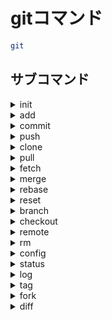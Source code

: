 # gitコマンド

```bash
git
```

## サブコマンド

<details><summary>init</summary>

### init

レポジトリを作成する。(`.git`を作成。)

```bash
init [<directory_name>]

```

#### オプション

<details><summary>--bare</summary>

##### --bare

ワーキングツリーのないレポジトリを作成

```bash
--bare
```

</details>

<details><summary>--shared</summary>

##### --shared

共有リポジトリとして作成する。

```bash
--shared[=<permission>]
```

</details>

#### パラメータ

<details><summary>&lt;directory_name&gt;</summary>

##### &lt;directory_name&gt;

新しいディレクトリを作成し、そこにレポジトリを作成する。

</details>

</details>

<details><summary>add</summary>

### add

ワークツリーからインデックスにファイルを追加する。

```bash
add <path>
```

#### オプション

<details><summary>-A</summary>

##### -A

gitで管理してないファイルも含めてインデックスに追加する。

(ワークツリーから削除したファイルも削除したことを登録する。)

```bash
-A
```

</details>

### 例

<details><summary>プロジェクト下のすべてのファイルを追加</summary>

```bash
git add -A .
```

</details>

</details>

<details><summary>commit</summary>

### commit

インデックスからローカルレポジトリに追加する。

```bash
commit [<path>]
```

#### オプション

<details><summary>-m</summary>

##### -m

コミットメッセージをつける。

```bash
-m <message>
```

</details>

<details><summary>--amend</summary>

##### --amend

直前のコミットを修正

`:q`で終了。

```bash
--amend
```

</details>

<details><summary>-a</summary>

##### -a

変更及び削除されたファイルを自動的にステージングしてからコミット。

新しいファイルはステージングされません。

</details>

</details>

<details><summary>push</summary>

### push

現在のローカルブランチからリモートブランチに追加する。

また、タグもプッシュできる。

```bash
push <url_alias> [<branch_or_tag_name>]
```

#### オプション

<details><summary>-U</summary>

##### -U

現在のブランチを上流ブランチとする。

```bash
-U
```

</details>

<details><summary>-f</summary>

##### -f

`git reset`でプッシュ以前のコミットに戻したときに、

強制的にリモートにプッシュする。

```bash
-f
```

</details>

<details><summary>--delete</summary>

##### --delete

リモートレポジトリのブランチを削除する。

```bash
--delete
```

###### 備考

<details><summary>ショートカット</summary>

このオプションを省略し、ブランチ名の前に`:`(コロン)をつけて実行もできる。

</details>

</details>

</details>

<details><summary>clone</summary>

### clone

リモートレポジトリを端末上にダウンロードする。

```bash
clone <remote_url>
```

</details>

<details><summary>pull</summary>

### pull

リモートレポジトリから`fetch`し、現在のブランチに`merge`する。

```bash
pull [<repository>] [<branch>]
```

#### オプション

<details><summary>--rebase</summary>

マージではなく、`rebase`にする。

```bash
--rebase
```

</details>

</details>

<details><summary>fetch</summary>

### fetch

リモートブランチを保持するローカルのリモート追跡ブランチを更新

```bash
fetch [<url_alias>]
```

#### オプション

<details><summary>--prune</summary>

##### ---prune

削除したリモートブランチをロカールブランチに反映する。

```bash
--prune
```

</details>

</details>

<details><summary>merge</summary>

### merge

現在のブランチに指定したブランチを結合する。

指定したブランチの最後のコミットメッセージが適用される。

```bash
merge <branch_name>
```

#### オプション

<details><summary>--ff</summary>

### --ff

可能な場合はファーストフォワードします。

不可能な場合は、マージコミットします。

デフォルトです。

ファストフォワードとは、ブランチが枝分かれしたときから、

現在のブランチがコミットしていないとき、

マージするブランチのすべてのコミットを現在のブランチ

に反映させます。枝分かれしてから、現在のブランチが

コミットされた場合は、マージするブランチのHEADのみを

現在のブランチに反映させます。

</details>

<details><summary>--no-ff</summary>

ファーストフォワード可能な場合でも、

マージコミットします。

つまり、常に現在のブランチにはマージするブランチの

HEADのみが反映されます。

</details>

</details>

<details><summary>rebase</summary>

現在のブランチに指定したブランチを結合する。

指定したらブランチの途中のコミットメッセージも適用される。

```bash
rebase <branch_name>
```

### オプション

<details><summary>--continue</summary>

競合が起こって修正したあとのコマンド

```bash
--continue
```

</details>

</details>

<details><summary>reset</summary>

### reset

ワークツリーやインデックス、ローカルレポジトリの変更を

指定したコミット位置になるまで取り消しできる。

```bash
reset [<commit_id>] [<path>]
```

#### オプション

<details><summary>--soft</summary>

##### --soft

ローカルレポジトリのみをリセットする。

```bash
--soft
```

</details>

<details><summary>--mixed</summary>

##### --mixed

デフォルトのオプションでローカルレポジトリとインデックスまでリセットする。

```bash
--mixed
```

</details>

<details><summary>--hard</summary>

##### --hard

ローカルレポジトリとインデックスとワークツリーまでリセットする。

```bash
--hard
```

</details>

#### パラメータ

<details><summary>&lt;commit_id&gt;</summary>

##### &lt;commit_id&gt;

戻りたい過去のコミットID

###### 備考

<details><summary>HEAD</summary>

###### HEAD

現在のコミットidのエイリアス。`@`も同じ。

###### 備考

<details><summary>HEAD^</summary>

###### HEAD^

語尾に`^`をつけることで一個前のコミットになる。

</details>

<details><summary>HEAD~n</summary>

###### HEAD~n

`n`個前のコミット

</details>

</details>

</details>

</details>

<details><summary>branch</summary>

### branch

ブランチを作成する。引数を省略すると、現在のブランチを表示

```bash
branch [<branch_name>]
```

#### オプション

<details><summary>-m</summary>

##### -m

ブランチ名を変更する。

```bash
-m <old_branch_name> <new_branch_name>
```

</details>

<details><summary>-M</summary>

現在のブランチ名を変更する。

```bash
-M <new_branch_name>
```

</details>

<details><summary>-d</summary>

##### -d

指定したマージ済みブランチを削除

```bash
-d
```

</details>

<details><summary>-D</summary>

マージされているかにかかわらず指定したブランチを削除。

```bash
-D
```

</details>

<details><summary>-a</summary>

追跡レポジトリも含め、表示

```bash
-a
```

</details>

</details>

<details><summary>checkout</summary>

### checkout

ブランチを切り替える。

```bash
git checkout <branch_name>
```

#### オプション

<details><summary>-b</summary>

##### -b

ブランチを作成して切り替える。

```bash
-b
```

</details>

</details>

<details><summary>remote</summary>

### remote

```bash
remote
```

#### サブコマンド

<details><summary>add</summary>

##### add

リモートブランチのエイリアスをつくる。

```bash
add [<alias>] [<remote_url>]
```

</details>

<details><summary>rm</summary>

##### rm

リモートブランチを削除する。

```bash
rm <alias>
```

</details>

</details>

<details><summary>rm</summary>

### rm

インデックスやワークツリーからファイルを削除する。

```bash
rm <path>
```

##### オプション

<details><summary>-r</summary>

##### -r

 フォルダを指定するときにつける。

```bash
-r
```

</details>

<details><summary>--cached</summary>

##### --cached

インデックスからのみ削除し、ワーキングツリーから削除しない。

```bash
--cached
```

</details>

</details>

<details><summary>config</summary>

### config

設定ファイルの設定の表示や編集をする。

```bash
config [<name> [<value>]]
```

#### パラメータ

<details><summary>&lt;name&gt;</summary>

##### &lt;name&gt;

設定項目

|項目|説明|
|:---|:---|
|color.ui|Gitの色分け、デフォルトは(auto)|
|core.editor|コミットメッセージなどの編集に用いるエディタ|
|user.name|ユーザー名|
|user.email|Eメールアドレス|

</details>

<details><summary>&lt;value&gt;</summary>

##### &lt;value&gt;

設定する項目の値。

</details>

#### オプション

<details><summary>--system</summary>

##### --system

全ユーザーの全レポジトリの設定ファイル。

設定ファイルのパスは`/etc/gitconfig`

```bash
--system
```

</details>

<details><summary>--global</summary>

##### --global

ユーザーの全レポジトリの設定ファイル。

設定ファイルのパスは`~/.gitconfig`

```bash
--global
```

</details>

<details><summary>--local</summary>

##### --local

リポジトリ単体の設定ファイル。これがデフォルトです。

設定ファイルのパスは`<project_name>/.git/config`

```bash
--local
```

</details>

<details><summary>-l</summary>

##### -l

設定値をすべて表示する。

```bash
-l
```

</details>

<details><summary>-e</summary>

##### -e

設定ファイルをエディタで直接編集する。

</details>

</details>

<details><summary>status</summary>

### status

ワーキングツリーの状態を表示する。

```bash
status
```

</details>

<details><summary>log</summary>

### log

コミット履歴を表示

```bash
log
```

##### オプション

<details><summary>-p</summary>

##### -p

変更点を表示する。

```bash
-p [-<n>]
```

###### パラメータ

<details><summary>&lt;n&gt;</summary>

直近からの件数を指定する。

</details>

</details>

</details>

<details><summary>tag</summary>

### tag

直近のコメントタグをつける。

```bash
tag [<tag_name>]
```

#### オプション

<details><summary>-a</summary>

#### -a

タグの名前を指定する。

```bash
-a <tag_name>
```

</details>

<details><summary>-m</summary>

#### -m

メッセージをつける。

```bash
-m "<message>"
```

</details>

<details><summary>-d</summary>

タグの削除

```bash
-d
```

</details>

</details>

<details><summary>fork</summary>

### fork

クローンしたリポジトリを自分のリポジトリとしてフォークする。

```bash
fork
```

</details>

<details><summary>diff</summary>

### diff

ワーキングツリーやインデックスやレポジトリや

コミットの差分を表示する。

```bash
diff [<from> [<to>]]
```

#### オプション

<details><summary>--cached</summary>

##### --cached

インデックスへの変更を表示する

</details>

<details><summary>--name-only</summary>

##### --name-only

変更のあったファイル名だけを表示する。

</details>

<details><summary>--name-status</summary>

##### --name-status

変更のあったファイル名とステータスを表示する。

</details>

<details><summary>--stat</summary>

##### --stat

変更の統計情報を表示する。

</details>

</details>
